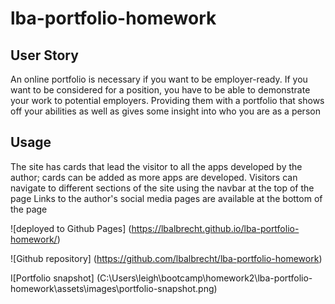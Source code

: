# lba-portfolio-homework

## User Story
An online portfolio is necessary if you want to be employer-ready. If you want to be considered for a position, you have to be able to demonstrate your work to potential employers. Providing them with a portfolio that shows off your abilities as well as gives some insight into who you are as a person

## Usage
The site has cards that lead the visitor to all the apps developed by the author; cards can be added as more apps are developed.
Visitors can navigate to different sections of the site using the navbar at the top of the page
Links to the author's social media pages are available at the bottom of the page

![deployed to Github Pages] (https://lbalbrecht.github.io/lba-portfolio-homework/)

![Github repository] (https://github.com/lbalbrecht/lba-portfolio-homework)

I[Portfolio snapshot] (C:\Users\leigh\bootcamp\homework2\lba-portfolio-homework\assets\images\portfolio-snapshot.png)